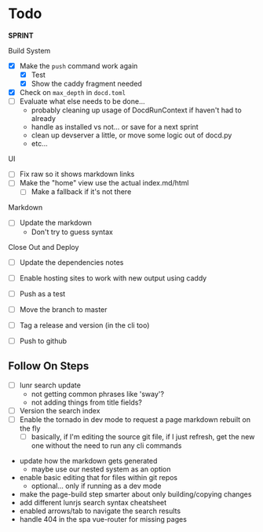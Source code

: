 # Todo

**SPRINT**

Build System

* [x] Make the `push` command work again
    * [x] Test
    * [x] Show the caddy fragment needed
* [x] Check on `max_depth` in `docd.toml`
* [ ] Evaluate what else needs to be done...
    * probably cleaning up usage of DocdRunContext if haven't had to already
    * handle as installed vs not... or save for a next sprint
    * clean up devserver a little, or move some logic out of docd.py
    * etc...

UI

* [ ] Fix raw so it shows markdown links
* [ ] Make the "home" view use the actual index.md/html
    * [ ] Make a fallback if it's not there

Markdown

* [ ] Update the markdown
    * Don't try to guess syntax

Close Out and Deploy

* [ ] Update the dependencies notes
* [ ] Enable hosting sites to work with new output using caddy
* [ ] Push as a test
* [ ] Move the branch to master
* [ ] Tag a release and version (in the cli too)
* [ ] Push to github


## Follow On Steps

* [ ] lunr search update
    * not getting common phrases like 'sway'?
    * not adding things from title fields?
* [ ] Version the search index
* [ ] Enable the tornado in dev mode to request a page markdown rebuilt on the fly
    * [ ] basically, if I'm editing the source git file, if I just refresh, get the new one
          without the need to run any cli commands
* update how the markdown gets generated
    * maybe use our nested system as an option
* enable basic editing that for files within git repos
    * optional... only if running as a dev mode
* make the page-build step smarter about only building/copying changes
* add different lunrjs search syntax cheatsheet
* enabled arrows/tab to navigate the search results
* handle 404 in the spa vue-router for missing pages
